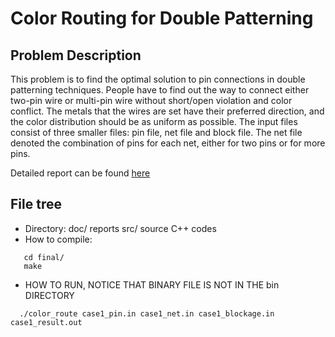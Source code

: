 # Color Routing for Double Patterning

## Problem Description 

This problem is to find the optimal solution to pin connections in double patterning techniques. People have to find out the way to connect either two-pin wire or multi-pin wire without short/open violation and color conflict. The metals that the wires are set have their preferred direction, and the color distribution should
be as uniform as possible. The input files consist of three smaller files: pin file, net file and block file. The net file denoted the combination of pins for each net, either for two pins or for more pins. 

Detailed report can be found [here](https://drive.google.com/file/d/1CWDREImN59Q_eaBa4h6AJu1to5-KOGTM/view?usp=sharing)

## File tree 
 * Directory:
  doc/		reports
  src/ 		source C++ codes
 * How to compile:
 ````
	cd final/
	make
````
* HOW TO RUN, NOTICE THAT BINARY FILE IS NOT IN THE bin DIRECTORY
````
  ./color_route case1_pin.in case1_net.in case1_blockage.in case1_result.out
````
